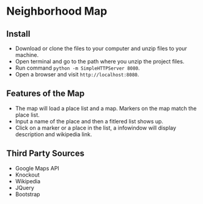 # Neighborhood Map
## Install
- Download or clone the files to your computer and unzip files to your machine.
- Open terminal and go to the path where you unzip the project files.
- Run command `python -m SimpleHTTPServer 8080`.
- Open a browser and visit `http://localhost:8080`.

## Features of the Map

- The map will load a place list and a map. Markers on the map match the place list.
- Input a name of the place and then a fitlered list shows up.
- Click on a marker or a place in the list, a infowindow will display description and wikipedia link.

## Third Party Sources

- Google Maps API
- Knockout
- Wikipedia
- JQuery
- Bootstrap